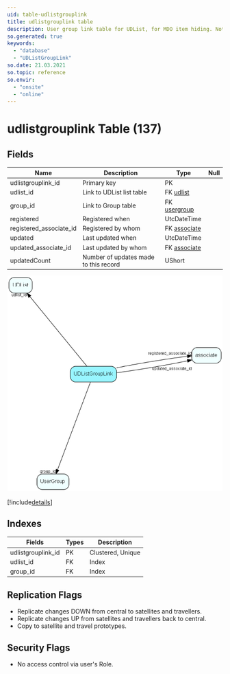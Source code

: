 ```yaml
---
uid: table-udlistgrouplink
title: udlistgrouplink table
description: User group link table for UDList, for MDO item hiding. Note - MDO mode for userdefinede lists are either turned on or off, you may not have it on for one userdefined list and off for the others.
so.generated: true
keywords:
  - "database"
  - "UDListGroupLink"
so.date: 21.03.2021
so.topic: reference
so.envir:
  - "onsite"
  - "online"
---
```


# udlistgrouplink Table (137)

## Fields

| Name | Description | Type | Null |
|------|-------------|------|:----:|
|udlistgrouplink\_id|Primary key|PK| |
|udlist\_id|Link to UDList list table|FK [udlist](udlist.md)| |
|group\_id|Link to Group table|FK [usergroup](usergroup.md)| |
|registered|Registered when|UtcDateTime| |
|registered\_associate\_id|Registered by whom|FK [associate](associate.md)| |
|updated|Last updated when|UtcDateTime| |
|updated\_associate\_id|Last updated by whom|FK [associate](associate.md)| |
|updatedCount|Number of updates made to this record|UShort| |


![UDListGroupLink table relationship diagram](./media/UDListGroupLink.png)

[!include[details](./includes/UDListGroupLink.md)]

## Indexes

| Fields | Types | Description |
|--------|-------|-------------|
|udlistgrouplink\_id |PK |Clustered, Unique |
|udlist\_id |FK |Index |
|group\_id |FK |Index |

## Replication Flags

* Replicate changes DOWN from central to satellites and travellers.
* Replicate changes UP from satellites and travellers back to central.
* Copy to satellite and travel prototypes.

## Security Flags

* No access control via user's Role.

